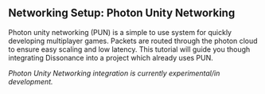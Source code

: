 ## Networking Setup: Photon Unity Networking

Photon unity networking (PUN) is a simple to use system for quickly developing multiplayer games. Packets are routed through the photon cloud to ensure easy scaling and low latency. This tutorial will guide you though integrating Dissonance into a project which already uses PUN.

*Photon Unity Networking integration is currently experimental/in development.*